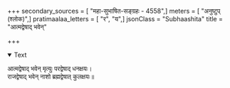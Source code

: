 +++
secondary_sources = [ "महा-सुभाषित-सङ्ग्रहः - 4558",]
meters = [ "अनुष्टुप् (श्लोक)",]
pratimaalaa_letters = [ "र", "य",]
jsonClass = "Subhaashita"
title = "आत्मद्वेषाद् भवेन्"

+++

<details open><summary>Text</summary>

आत्मद्वेषाद् भवेन् मृत्युः परद्वेषाद् धनक्षयः।  
राजद्वेषाद् भवेन् नाशो ब्रह्मद्वेषात् कुलक्षयः॥
</details>
